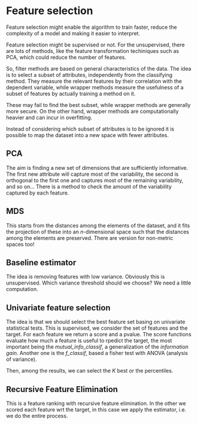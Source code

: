 # Feature selection

Feature selection might enable the algorithm to train faster, reduce the complexity of a model and making it easier to interpret. 

Feature selection might be supervised or not. For the unsupervised, there are lots of methods, like the feature transformation techiniques such as PCA, which could reduce the number of features.

So, filter methods are based on general characteristics of the data. The idea is to select a subset of attributes, independently from the classifying method. They measure the relevant features by their correlation with the dependent variable, while wrapper methods measure the usefulness of a subset of features by actually training a method on it.

These may fail to find the best subset, while wrapper methods are generally more secure. On the other hand, wrapper methods are computationally heavier and can incur in overfitting. 

Instead of considering which subset of attributes is to be ignored it is possible to map the dataset into a new space with fewer attributes. 

## PCA

The aim is finding a new set of dimensions that are sufficiently informative. The first new attribute will capture most of the variability, the second is orthogonal to the first one and captures most of the remaining variability, and so on... There is a method to check the amount of the variability captured by each feature. 

## MDS

This starts from the distances among the elements of the dataset, and it fits the projection of these into an $n$-dimensional space such that the distances among the elements are preserved. There are version for non-metric spaces too! 

## Baseline estimator

The idea is removing features with low variance. Obviously this is unsupervised. Which variance threshold should we choose? We need a little computation. 

## Univariate feature selection

The idea is that we should select the best feature set basing on univariate statistical tests. This is supervised, we consider the set of features and the target. For each feature we return a score and a pvalue. The score functions evaluate how much a feature is useful to rpedict the target, the most important being the *mutual_info_classif*, a generalization of the *information gain*. Another one is the *f_classif*, based a fisher test with ANOVA (analysis of variance). 

Then, among the results, we can select the $K$ best or the percentiles.

## Recursive Feature Elimination

This is a feature ranking with recursive feature elimination. In the other we scored each feature wrt the target, in this case we apply the estimator, i.e. we do the entire process.